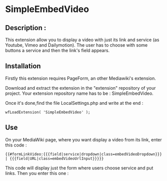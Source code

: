# SimpleEmbedVideo

## Description : 
This extension allow you to display a video with just its link and service (as Youtube, Vimeo and Dailymotion).
The user has to choose with some buttons a service and then the link's field appears.
 

## Installation 

Firstly this extension requires PageForm, an other Mediawiki's extension. 

Download and extract the extension in the "extension" repository of your project. Your extension repository name has to be : SimpleEmbedVideo. 

Once it's done,find the file LocalSettings.php and write at the end :

	wfLoadExtension( 'SimpleEmbedVideo' );

## Use

On your MediaWiki page, where you want display a video from its link, enter this code :

	{{#formLinkVideo:{{{field|service|dropdown|class=embedVideoDropdown}}} | {{{field|URL|class=embedVideoUrlInput}}}}} 

This code will display just the form where users choose service and put links.
Then you enter this one : 

	